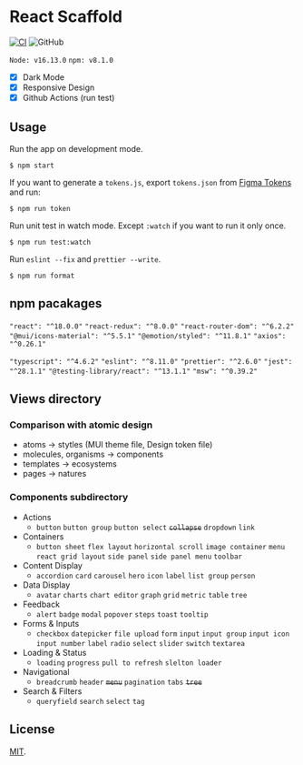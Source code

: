# React Scaffold

[![CI](https://github.com/kosukekashiwa/react-scaffold/actions/workflows/main.yml/badge.svg)](https://github.com/kosukekashiwa/react-scaffold/actions/workflows/main.yml)
![GitHub](https://img.shields.io/github/license/kosukekashiwa/react-scaffold)

`Node: v16.13.0` `npm: v8.1.0`

- [x] Dark Mode
- [x] Responsive Design
- [x] Github Actions (run test)

## Usage

Run the app on development mode.

```
$ npm start
```

If you want to generate a `tokens.js`, export `tokens.json` from [Figma Tokens](https://www.figma.com/community/plugin/843461159747178978/Figma-Tokens) and run:

```
$ npm run token
```

Run unit test in watch mode. Except `:watch` if you want to run it only once.

```
$ npm run test:watch
```

Run `eslint --fix` and `prettier --write`.

```
$ npm run format
```

## npm pacakages

<!-- dependencies -->

`"react": "^18.0.0"` `"react-redux": "^8.0.0"` `"react-router-dom": "^6.2.2"` `"@mui/icons-material": "^5.5.1"` `"@emotion/styled": "^11.8.1"` `"axios": "^0.26.1"`

<!-- devDependencies -->

`"typescript": "^4.6.2"` `"eslint": "^8.11.0"` `"prettier": "^2.6.0"` `"jest": "^28.1.1"` `"@testing-library/react": "^13.1.1"` `"msw": "^0.39.2"`

<!--
- Language
  - Typescript: "^4.6.2"
  - JSX
- Framework
  - React: "^18.0.0"
- State manegement
  - Redux Toolkit: "^1.8.0"
  - react-redux: "^8.0.0"
- Routing
  - react-router-dom: "^6.2.2"
- Design system
  - MUI: "^5.5.1"
  - emotion: "^11.8.2"
  - ~~Atomic Design~~
  - Design tokens
    - Figma Tokens (Figma Plugin)
    - Token Transformer: "^0.0.20"
    - Style Dictionary: "^3.7.0"
- HTTP client
  - axios: "^0.26.1"
- Test
  - React Testing Library: "^12.1.4"
  - Jest: "^27.5.1"
- Mock server
  - MSW: "^0.39.2"
-->

## Views directory

### Comparison with atomic design

- atoms -> stytles (MUI theme file, Design token file)
- molecules, organisms -> components
- templates -> ecosystems
- pages -> natures

### Components subdirectory

- Actions
  - `button` `button group` `button select` ~~`collapse`~~ `dropdown` `link`
- Containers
  - `button sheet` `flex layout` `horizontal scroll` `image container` `menu` `react grid layout` `side panel` `side panel menu` `toolbar`
- Content Display
  - `accordion` `card` `carousel` `hero` `icon` `label` `list group` `person`
- Data Display
  - `avatar` `charts` `chart editor` `graph` `grid` `metric` `table` `tree`
- Feedback
  - `alert` `badge` `modal` `popover` `steps` `toast` `tooltip`
- Forms & Inputs
  - `checkbox` `datepicker` `file upload` `form` `input` `input group` `input icon` `input number` `label` `radio` `select` `slider` `switch` `textarea`
- Loading & Status
  - `loading` `progress` `pull to refresh` `slelton loader`
- Navigational
  - `breadcrumb` `header` ~~`menu`~~ `pagination` `tabs` ~~`tree`~~
- Search & Filters
  - `queryfield` `search` `select` `tag`

## License

[MIT](./LICENSE).
